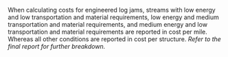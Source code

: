 When calculating costs for engineered log jams, streams with low energy and low transportation and material requirements, low energy and medium transportation and material requirements, and medium energy and low transportation and material requirements are reported in cost per mile. Whereas all other conditions are reported in cost per structure. *Refer to the final report for further breakdown.*